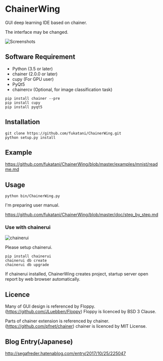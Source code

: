 # ChainerWing
GUI deep learning IDE based on chainer.

The interface may be changed.

![Screenshots](https://github.com/fukatani/ChainerWing/blob/master/doc/screenshot.png "Screenshots")

## Software Requirement

* Python (3.5 or later)
* chainer (2.0.0 or later)
* cupy (For GPU user)
* PyQt5
* chainercv (Optional, for image classification task)
```
pip install chainer --pre
pip install cupy
pip install pyqt5
```

## Installation

```
git clone https://github.com/fukatani/ChainerWing.git
python setup.py install
```

## Example

https://github.com/fukatani/ChainerWing/blob/master/examples/mnist/readme.md

## Usage
```
python bin/ChainerWing.py
```
I'm preparing user manual.

https://github.com/fukatani/ChainerWing/blob/master/doc/step_by_step.md

### Use with chainerui

![chainerui](https://github.com/fukatani/ChainerWing/blob/master/doc/screenshot/chainerui.png "chainerui")

Please setup chainerui.
```
pip install chainerui
chainerui db create
chainerui db upgrade
```
If chainerui installed, ChainerWing creates project, startup server open report by web browser automatically.

## Licence

Many of GUI design is referenced by Floppy.
(https://github.com/JLuebben/Floppy)
Floppy is licenced by BSD 3 Clause.

Parts of chainer extension is referenced by chainer.
(https://github.com/pfnet/chainer)
chainer is licenced by MIT License.

## Blog Entry(Japanese)
http://segafreder.hatenablog.com/entry/2017/10/25/225047

